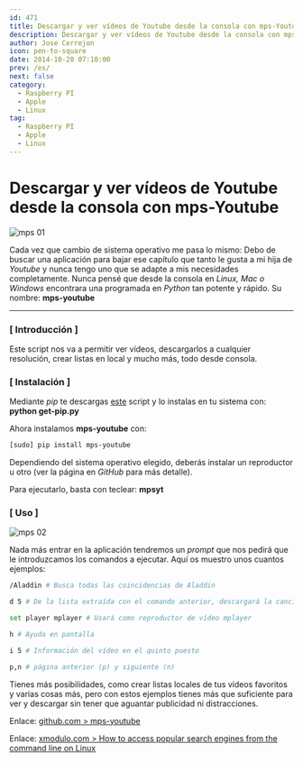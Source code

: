 ```yaml
---
id: 471
title: Descargar y ver vídeos de Youtube desde la consola con mps-Youtube
description: Descargar y ver vídeos de Youtube desde la consola con mps-Youtube
author: Jose Cerrejon
icon: pen-to-square
date: 2014-10-20 07:10:00
prev: /es/
next: false
category:
  - Raspberry PI
  - Apple
  - Linux
tag:
  - Raspberry PI
  - Apple
  - Linux
---
```


# Descargar y ver vídeos de Youtube desde la consola con mps-Youtube

![mps 01](https://camo.githubusercontent.com/4196b93c67261284cdbc120b3d185afb7dda6651/687474703a2f2f6e70312e6769746875622e696f2f6d707379742d696d61676573322f7374642d7365617263682e706e67)

Cada vez que cambio de sistema operativo me pasa lo mismo: Debo de buscar una aplicación para bajar ese capítulo que tanto le gusta a mi hija de *Youtube* y nunca tengo uno que se adapte a mis necesidades completamente. Nunca pensé que desde la consola en *Linux, Mac o Windows* encontrara una programada en *Python* tan potente y rápido. Su nombre: **mps-youtube**

- - -
### [ Introducción ]

Este script nos va a permitir ver vídeos, descargarlos a cualquier resolución, crear listas en local y mucho más, todo desde consola. 

### [ Instalación ]

Mediante *pip* te descargas [este](https://bootstrap.pypa.io/get-pip.py) script y lo instalas en tu sistema con: **python get-pip.py**

Ahora instalamos **mps-youtube** con:

```bash
[sudo] pip install mps-youtube
```

Dependiendo del sistema operativo elegido, deberás instalar un reproductor u otro (ver la página en *GitHub* para más detalle).

Para ejecutarlo, basta con teclear: **mpsyt**

### [ Uso ]

![mps 02](https://camo.githubusercontent.com/c07e843aa8530895ce9de2405253d5f7be8b8982/687474703a2f2f6e70312e6769746875622e696f2f6d707379742d696d61676573322f646f776e6c6f61642e706e67)

Nada más entrar en la aplicación tendremos un *prompt* que nos pedirá que le introduzcamos los comandos a ejecutar. Aquí os muestro unos cuantos ejemplos:

```bash
/Aladdin # Busca todas las coincidencias de Aladdin

d 5 # De la lista extraída con el comando anterior, descargará la canción en la posición 5, permitiendo seleccionar el formato (webm, mp4, flv, 3gp,...)

set player mplayer # Usará como reproductor de vídeo mplayer

h # Ayuda en pantalla

i 5 # Información del vídeo en el quinto puesto

p,n # página anterior (p) y siguiente (n)
```

Tienes más posibilidades, como crear listas locales de tus vídeos favoritos y varias cosas más, pero con estos ejemplos tienes más que suficiente para ver y descargar sin tener que aguantar publicidad ni distracciones.

Enlace:
[github.com > mps-youtube](https://github.com/np1/mps-youtube)

Enlace: [xmodulo.com > How to access popular search engines from the command line on Linux](http://xmodulo.com/access-popular-search-engines-command-line-linux.html)